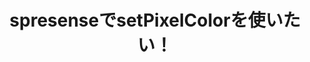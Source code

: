 ---
title: "spresenseでsetPixelColorを使いたい！"
emoji: kissing_face_with_closed_eyes
type: idea
topics: [spresense, Neopixel, 電子工作, Arduino]
published: false
---